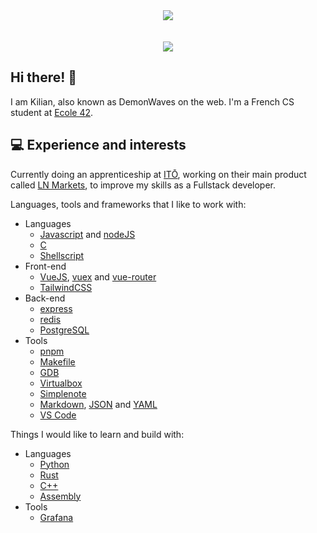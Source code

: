 <div align="center">
  <a href="https://github.com/anuraghazra/github-readme-stats" alt="kibotrel's GitHub stats">
    <img src="https://github-readme-stats.vercel.app/api?username=kibotrel&count_private=true&show_icons=true&hide=prs,issues&theme=gotham&include_all_commits=true&custom_title=General%20stats" />
  </a>
  <br>
  <br>
  <a href="https://github.com/JaeSeoKim/badge42" alt="kibotrel 42 profile">
    <img src="" />
  </a>
  <br>
  <br>
    <a href="https://github.com/anuraghazra/github-readme-stats" alt="kibotrel's top languages">
      <img src="https://github-readme-stats.vercel.app/api/top-langs/?username=kibotrel&layout=compact&langs_count=5&hide=c%2B%2B,Makefile&theme=gotham&card_width=445" />
  </a>
</div>

## Hi there! :wave:

I am Kilian, also known as DemonWaves on the web. I'm a French CS student at [Ecole 42](https://github.com/42Paris).

## :computer: Experience and interests

Currently doing an apprenticeship at [ITŌ](https://ito.am/), working on their main product called [LN Markets](https://lnmarkets.com/), to improve my skills as a Fullstack developer.

Languages, tools and frameworks that I like to work with:

- Languages
  - [Javascript](https://developer.mozilla.org/en-US/docs/Web/JavaScript) and [nodeJS](https://nodejs.org/en/)
  - [C](https://www.programiz.com/c-programming)
  - [Shellscript](https://www.shellscript.sh/)
- Front-end
  - [VueJS](https://vuejs.org/), [vuex](https://vuex.vuejs.org/) and [vue-router](https://router.vuejs.org/)
  - [TailwindCSS](https://tailwindcss.com/)
- Back-end
  - [express](https://expressjs.com/)
  - [redis](https://redis.io/)
  - [PostgreSQL](https://www.postgresql.org/)
- Tools
  - [pnpm](https://pnpm.io/)
  - [Makefile](https://www.gnu.org/software/make/manual/make.html)
  - [GDB](https://www.sourceware.org/gdb/)
  - [Virtualbox](https://www.virtualbox.org/)
  - [Simplenote](https://simplenote.com/)
  - [Markdown](https://www.markdownguide.org/getting-started/), [JSON](https://www.json.org/json-en.html) and [YAML](https://docs.ansible.com/ansible/latest/reference_appendices/YAMLSyntax.html)
  - [VS Code](https://code.visualstudio.com/)

Things I would like to learn and build with:

- Languages
  - [Python](https://www.python.org/)
  - [Rust](https://www.rust-lang.org/)
  - [C++](https://www.cplusplus.com/)
  - [Assembly](https://en.wikipedia.org/wiki/X86_assembly_language)
- Tools
  - [Grafana](https://grafana.com/)
